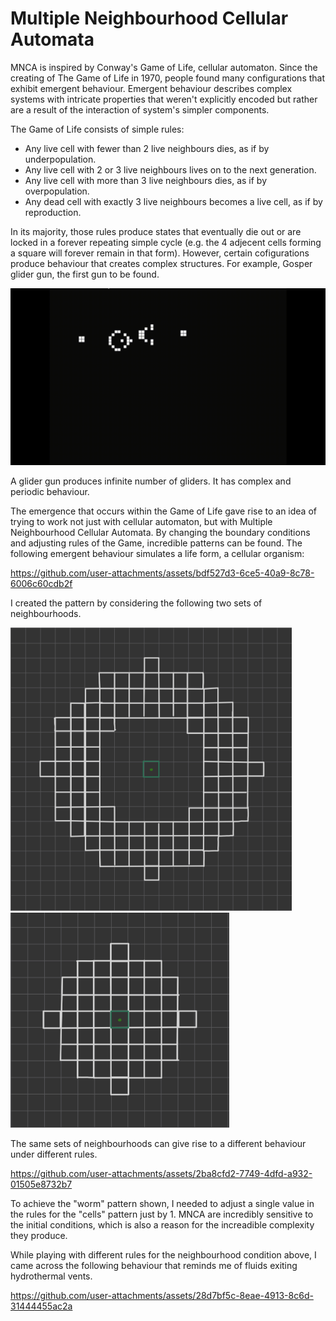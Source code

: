 # Multiple Neighbourhood Cellular Automata
MNCA is inspired by Conway's Game of Life, cellular automaton. Since the creating of The Game of Life in 1970, people found 
many configurations that exhibit emergent behaviour. Emergent behaviour describes complex systems with intricate properties that weren't explicitly encoded but rather are a result of the interaction of system's simpler components. 

The Game of Life consists of simple rules:
* Any live cell with fewer than 2 live neighbours dies, as if by underpopulation.
* Any live cell with 2 or 3 live neighbours lives on to the next generation.
* Any live cell with more than 3 live neighbours dies, as if by overpopulation.
* Any dead cell with exactly 3 live neighbours becomes a live cell, as if by reproduction.

In its majority, those rules produce states that eventually die out or are locked in a forever repeating simple cycle (e.g. the 4 adjecent cells forming a square will forever remain in that form). However, certain cofigurations produce behaviour that creates complex structures. For example, Gosper glider gun, the first gun to be found. 

![Gosper Glider Gun](VisualFiles/Glider_gun.gif)

A glider gun produces infinite number of gliders. It has complex and periodic behaviour. 

The emergence that occurs within the Game of Life gave rise to an idea of trying to work not just with cellular automaton, but with Multiple Neighbourhood Cellular Automata. By changing the boundary conditions and adjusting rules of the Game, incredible patterns can be found. 
The following emergent behaviour simulates a life form, a cellular organism:

https://github.com/user-attachments/assets/bdf527d3-6ce5-40a9-8c78-6006c60cdb2f

I created the pattern by considering the following two sets of neighbourhoods.  

<img src="VisualFiles/Neighbourghood1.JPEG" alt="drawing" width="450" />  <img src="VisualFiles/Neighbourghood2.JPEG" alt="drawing" width="350"/>

The same sets of neighbourhoods can give rise to a different behaviour under different rules.

https://github.com/user-attachments/assets/2ba8cfd2-7749-4dfd-a932-01505e8732b7

To achieve the "worm" pattern shown, I needed to adjust a single value in the rules for the "cells" pattern just by 1. MNCA are incredibly sensitive to the initial conditions, which is also a reason for the increadible complexity they produce. 

While playing with different rules for the neighbourhood condition above, I came across the following behaviour that reminds me of fluids exiting hydrothermal vents. 

https://github.com/user-attachments/assets/28d7bf5c-8eae-4913-8c6d-31444455ac2a
